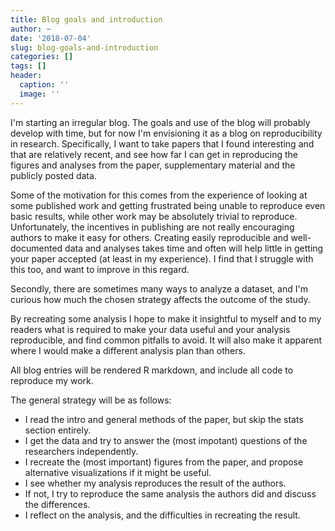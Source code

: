 ```yaml
---
title: Blog goals and introduction
author: ~
date: '2018-07-04'
slug: blog-goals-and-introduction
categories: []
tags: []
header:
  caption: ''
  image: ''
---
```


I'm starting an irregular blog. The goals and use of the blog will probably develop with time, but for now I'm envisioning it as a blog on reproducibility in research. Specifically, I want to take papers that I found interesting and that are relatively recent, and see how far I can get in reproducing the figures and analyses from the paper, supplementary material and the publicly posted data.

Some of the motivation for this comes from the experience of looking at some published work and getting frustrated being unable to reproduce even basic results, while other work may be absolutely trivial to reproduce. Unfortunately, the incentives in publishing are not really encouraging authors to make it easy for others. Creating easily reproducible and well-documented data and analyses takes time and often will help little in getting your paper accepted (at least in my experience). I find that I struggle with this too, and want to improve in this regard.

Secondly, there are sometimes many ways to analyze a dataset, and I'm curious how much the chosen strategy affects the outcome of the study.

By recreating some analysis I hope to make it insightful to myself and to my readers what is required to make your data useful and your analysis reproducible, and find common pitfalls to avoid. It will also make it apparent where I would make a different analysis plan than others.

All blog entries will be rendered R markdown, and include all code to reproduce my work.

The general strategy will be as follows:

- I read the intro and general methods of the paper, but skip the stats section entirely.
- I get the data and try to answer the (most impotant) questions of the researchers independently.
- I recreate the (most important) figures from the paper, and propose alternative visualizations if it might be useful.
- I see whether my analysis reproduces the result of the authors.
- If not, I try to reproduce the same analysis the authors did and discuss the differences.
- I reflect on the analysis, and the difficulties in recreating the result.


